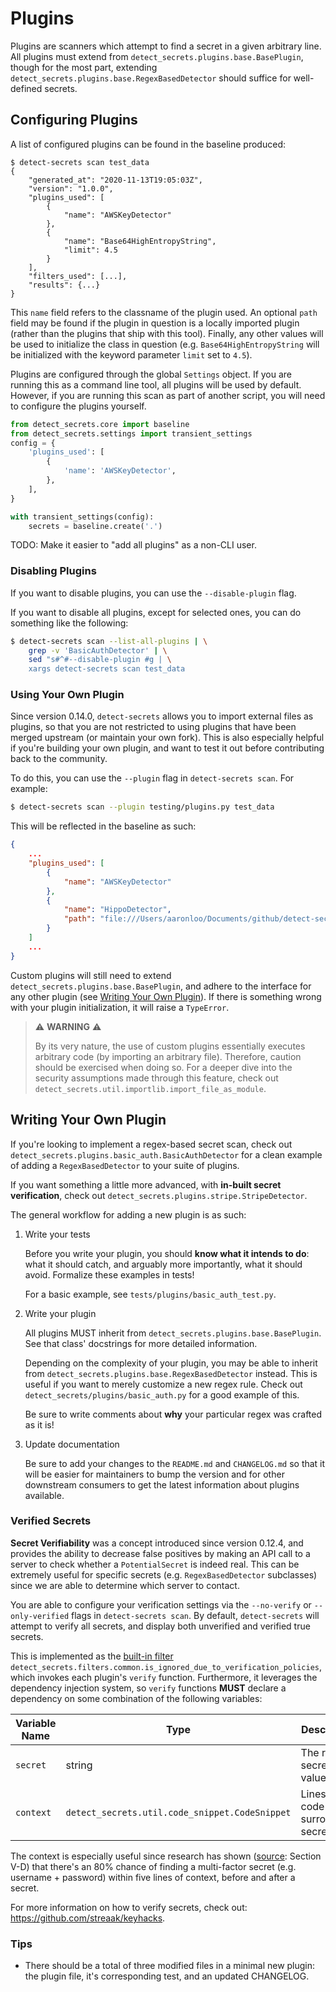 # Plugins

Plugins are scanners which attempt to find a secret in a given arbitrary line. All plugins must
extend from `detect_secrets.plugins.base.BasePlugin`, though for the most part, extending
`detect_secrets.plugins.base.RegexBasedDetector` should suffice for well-defined secrets.

## Configuring Plugins

A list of configured plugins can be found in the baseline produced:

```
$ detect-secrets scan test_data
{
    "generated_at": "2020-11-13T19:05:03Z",
    "version": "1.0.0",
    "plugins_used": [
        {
            "name": "AWSKeyDetector"
        },
        {
            "name": "Base64HighEntropyString",
            "limit": 4.5
        }
    ],
    "filters_used": [...],
    "results": {...}
}
```

This `name` field refers to the classname of the plugin used. An optional `path` field may be
found if the plugin in question is a locally imported plugin (rather than the plugins that ship
with this tool). Finally, any other values will be used to initialize the class in question (e.g.
`Base64HighEntropyString` will be initialized with the keyword parameter `limit` set to `4.5`).

Plugins are configured through the global `Settings` object. If you are running this as a command
line tool, all plugins will be used by default. However, if you are running this scan as part of
another script, you will need to configure the plugins yourself.

```python
from detect_secrets.core import baseline
from detect_secrets.settings import transient_settings
config = {
    'plugins_used': [
        {
            'name': 'AWSKeyDetector',
        },
    ],
}

with transient_settings(config):
    secrets = baseline.create('.')
```

TODO: Make it easier to "add all plugins" as a non-CLI user.

### Disabling Plugins

If you want to disable plugins, you can use the `--disable-plugin` flag.

If you want to disable all plugins, except for selected ones, you can do something like the
following:

```bash
$ detect-secrets scan --list-all-plugins | \
    grep -v 'BasicAuthDetector' | \
    sed "s#^#--disable-plugin #g | \
    xargs detect-secrets scan test_data
```

### Using Your Own Plugin

Since version 0.14.0, `detect-secrets` allows you to import external files as plugins, so that
you are not restricted to using plugins that have been merged upstream (or maintain your own fork).
This is also especially helpful if you're building your own plugin, and want to test it out before
contributing back to the community.

To do this, you can use the `--plugin` flag in `detect-secrets scan`. For example:

```bash
$ detect-secrets scan --plugin testing/plugins.py test_data
```

This will be reflected in the baseline as such:

```json
{
    ...
    "plugins_used": [
        {
            "name": "AWSKeyDetector"
        },
        {
            "name": "HippoDetector",
            "path": "file:///Users/aaronloo/Documents/github/detect-secrets/testing/plugins.py"
        }
    ]
    ...
}
```

Custom plugins will still need to extend `detect_secrets.plugins.base.BasePlugin`, and adhere to
the interface for any other plugin (see [Writing Your Own Plugin](#Writing-Your-Own-Plugin)). If
there is something wrong with your plugin initialization, it will raise a `TypeError`.

> :warning: **WARNING** :warning:
>
> By its very nature, the use of custom plugins essentially executes arbitrary code (by importing
  an arbitrary file). Therefore, caution should be exercised when doing so. For a deeper dive into
  the security assumptions made through this feature, check out
  `detect_secrets.util.importlib.import_file_as_module`.

## Writing Your Own Plugin

If you're looking to implement a regex-based secret scan, check out
`detect_secrets.plugins.basic_auth.BasicAuthDetector` for a clean example of adding a
`RegexBasedDetector` to your suite of plugins.

If you want something a little more advanced, with **in-built secret verification**, check out
`detect_secrets.plugins.stripe.StripeDetector`.

The general workflow for adding a new plugin is as such:

1. Write your tests

   Before you write your plugin, you should **know what it intends to do**:
   what it should catch, and arguably more importantly, what it should
   avoid. Formalize these examples in tests!

   For a basic example, see `tests/plugins/basic_auth_test.py`.

2. Write your plugin

   All plugins MUST inherit from `detect_secrets.plugins.base.BasePlugin`.
   See that class' docstrings for more detailed information.

   Depending on the complexity of your plugin, you may be able to inherit
   from `detect_secrets.plugins.base.RegexBasedDetector` instead. This is
   useful if you want to merely customize a new regex rule. Check out
   `detect_secrets/plugins/basic_auth.py` for a good example of this.

   Be sure to write comments about **why** your particular regex was crafted
   as it is!

3. Update documentation

   Be sure to add your changes to the `README.md` and `CHANGELOG.md` so that
   it will be easier for maintainers to bump the version and for other
   downstream consumers to get the latest information about plugins available.

### Verified Secrets

**Secret Verifiability** was a concept introduced since version 0.12.4, and provides the ability
to decrease false positives by making an API call to a server to check whether a `PotentialSecret`
is indeed real. This can be extremely useful for specific secrets (e.g. `RegexBasedDetector`
subclasses) since we are able to determine which server to contact.

You are able to configure your verification settings via the `--no-verify` or `--only-verified`
flags in `detect-secrets scan`. By default, `detect-secrets` will attempt to verify all secrets,
and display both unverified and verified true secrets.

This is implemented as the [built-in filter](filters.md)
`detect_secrets.filters.common.is_ignored_due_to_verification_policies`, which invokes each
plugin's `verify` function. Furthermore, it leverages the dependency injection system, so `verify`
functions **MUST** declare a dependency on some combination of the following variables:

| Variable Name | Type                                           | Description                       |
|---------------|------------------------------------------------|-----------------------------------|
| `secret`      | string                                         | The raw secret value.             |
| `context`     | `detect_secrets.util.code_snippet.CodeSnippet` | Lines of code surrounding secret. |


The context is especially useful since research has shown
([source](https://www.ndss-symposium.org/wp-content/uploads/2019/02/ndss2019_04B-3_Meli_paper.pdf):
Section V-D) that there's an 80% chance of finding a multi-factor secret (e.g. username + password)
within five lines of context, before and after a secret.

For more information on how to verify secrets, check out: https://github.com/streaak/keyhacks.

### Tips

- There should be a total of three modified files in a minimal new plugin: the
  plugin file, it's corresponding test, and an updated CHANGELOG.
